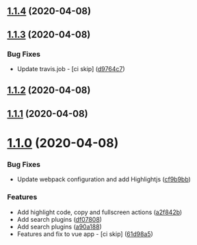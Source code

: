 ## [1.1.4](https://github.com/ClubMediterranee/swagger/compare/v1.1.3...v1.1.4) (2020-04-08)



## [1.1.3](https://github.com/ClubMediterranee/swagger/compare/v1.1.2...v1.1.3) (2020-04-08)


### Bug Fixes

* Update travis.job - [ci skip] ([d9764c7](https://github.com/ClubMediterranee/swagger/commit/d9764c76f33c6888f48e4ee0108550171131bca5))



## [1.1.2](https://github.com/ClubMediterranee/swagger/compare/v1.1.1...v1.1.2) (2020-04-08)



## [1.1.1](https://github.com/ClubMediterranee/swagger/compare/v1.1.0...v1.1.1) (2020-04-08)



# [1.1.0](https://github.com/ClubMediterranee/swagger/compare/v1.0.0...v1.1.0) (2020-04-08)


### Bug Fixes

* Update webpack configuration and add Highlightjs ([cf9b9bb](https://github.com/ClubMediterranee/swagger/commit/cf9b9bbb03d4095e874bd7262cea0afa12b77fbd))


### Features

* Add highlight code, copy and fullscreen actions ([a2f842b](https://github.com/ClubMediterranee/swagger/commit/a2f842b51daa14fb292d986b207c9727978f2056))
* Add search plugins ([df07808](https://github.com/ClubMediterranee/swagger/commit/df078088369bb9e4d399d6d0612ca4f2af5e2ce5))
* Add search plugins ([a90a188](https://github.com/ClubMediterranee/swagger/commit/a90a1886b6d6335fa47f5747a612b566bf11cae2))
* Features and fix to vue app - [ci skip] ([61d98a5](https://github.com/ClubMediterranee/swagger/commit/61d98a5837b89940ea5a8e08a649b582d7d773f0))



